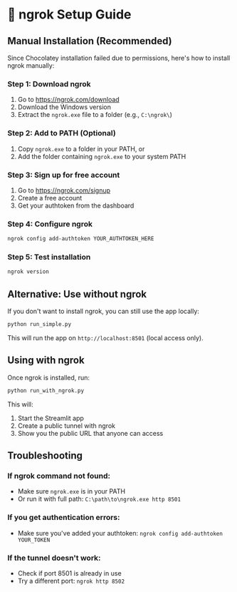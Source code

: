 # 🔗 ngrok Setup Guide

## Manual Installation (Recommended)

Since Chocolatey installation failed due to permissions, here's how to install ngrok manually:

### Step 1: Download ngrok
1. Go to https://ngrok.com/download
2. Download the Windows version
3. Extract the `ngrok.exe` file to a folder (e.g., `C:\ngrok\`)

### Step 2: Add to PATH (Optional)
1. Copy `ngrok.exe` to a folder in your PATH, or
2. Add the folder containing `ngrok.exe` to your system PATH

### Step 3: Sign up for free account
1. Go to https://ngrok.com/signup
2. Create a free account
3. Get your authtoken from the dashboard

### Step 4: Configure ngrok
```bash
ngrok config add-authtoken YOUR_AUTHTOKEN_HERE
```

### Step 5: Test installation
```bash
ngrok version
```

## Alternative: Use without ngrok

If you don't want to install ngrok, you can still use the app locally:

```bash
python run_simple.py
```

This will run the app on `http://localhost:8501` (local access only).

## Using with ngrok

Once ngrok is installed, run:

```bash
python run_with_ngrok.py
```

This will:
1. Start the Streamlit app
2. Create a public tunnel with ngrok
3. Show you the public URL that anyone can access

## Troubleshooting

### If ngrok command not found:
- Make sure `ngrok.exe` is in your PATH
- Or run it with full path: `C:\path\to\ngrok.exe http 8501`

### If you get authentication errors:
- Make sure you've added your authtoken: `ngrok config add-authtoken YOUR_TOKEN`

### If the tunnel doesn't work:
- Check if port 8501 is already in use
- Try a different port: `ngrok http 8502` 